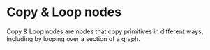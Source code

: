 # Copy & Loop nodes


Copy & Loop nodes are nodes that copy primitives in different ways, including by looping over a section of a graph.
